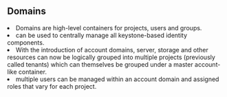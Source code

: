 Domains
--------------
<li>Domains are high-level containers for projects, users and groups. </li>
<li>can be used to centrally manage all keystone-based identity components.</li>
<li>With the introduction of account domains, server, storage and other resources can 
           now be logically grouped into multiple projects (previously called tenants) 
           which can themselves be grouped under a master account-like container.</li>
<li>multiple users can be managed within an account domain and assigned roles that vary for each project.</li>

